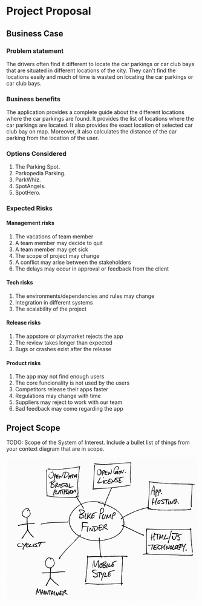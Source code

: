 # Project Proposal

## Business Case

### Problem statement
The drivers often find it different to locate the car parkings or car club bays that are situated in different locations of the city. They can't find the locations easily and much of time is wasted on locating the car parkings or car club bays.

### Business benefits
The application provides a complete guide about the different locations where the car parkings are found. It provides the list of locations where the car parkings are located. It also provides the exact location of selected car club bay on map. Moreover, it also calculates the distance of the car parking from the location of the user.

### Options Considered
1. The Parking Spot.
2. Parkopedia Parking.
3. ParkWhiz.
4. SpotAngels.
5. SpotHero.

### Expected Risks
#### Management risks
1. The vacations of team member
2. A team member may decide to quit
3. A team member may get sick
4. The scope of project may change
5. A conflict may arise between the stakeholders
6. The delays may occur in approval or feedback from the client
#### Tech risks
1. The environments/dependencies and rules may change
2. Integration in different systems
3. The scalability of the project
#### Release risks
1. The appstore or playmarket rejects the app
2. The review takes longer than expected
3. Bugs or crashes exist after the release
#### Product risks
1. The app may not find enough users
2. The core funcionality is not used by the users
3. Competitors release their apps faster
4. Regulations may change with time
5. Suppliers may reject to work with our team
6. Bad feedback may come regarding the app
## Project Scope
TODO: Scope of the System of Interest. Include a bullet list of things from your context diagram that are in scope.

![Insert your Context Diagram Here](images/context.png)

